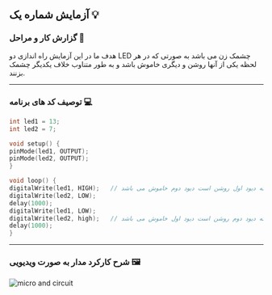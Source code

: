 ## آزمایش شماره یک 💡

### گزارش کار و مراحل 📝

هدف ما در این آزمایش راه اندازی دو LED چشمک زن می باشد به صورتی که در هر لحظه یکی از آنها روشن و دیگری خاموش باشد و به طور متناوب خلاف یکدیگر چشمک بزنند.

---

### توصیف کد های برنامه 💻

```cpp
int led1 = 13;
int led2 = 7;

void setup() {
pinMode(led1, OUTPUT);
pinMode(led2, OUTPUT);
}

void loop() {
digitalWrite(led1, HIGH);   // در لحظه ای که دیود اول روشن است دیود دوم خاموش می باشد
digitalWrite(led2, LOW);
delay(1000);
digitalWrite(led1, LOW);
digitalWrite(led2, high);   // در لحظه ای که دیود دوم روشن است دیود اول خاموش می باشد
delay(1000);
}
```

---

### شرح کارکرد مدار به صورت ویدیویی 🖼️

![micro and circuit](/media/microprocessor_2.gif)
